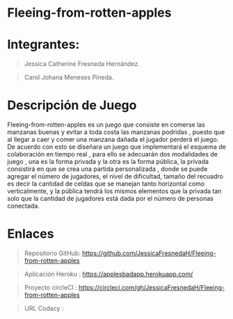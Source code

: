 # Fleeing-from-rotten-apples
# Integrantes: 
>Jessica Catherine Fresneda Hernández.

>Carol Johana Meneses Pineda.
# Descripción de Juego
Fleeing-from-rotten-apples  es un juego que consiste en comerse las manzanas buenas y evitar a toda costa las manzanas podridas , puesto que al llegar a caer y comer una manzana dañada el jugador perderá el juego.
De acuerdo con esto se diseñara un  juego que implementará el esquema de colaboración en tiempo real , para ello se adecuarán dos modalidades de juego , una es la forma privada y la otra es la forma pública, la privada consistirá en que se crea una partida personalizada , donde se puede agregar el número de jugadores, el nivel de dificultad,  tamaño del recuadro es decir la cantidad de celdas que se manejan tanto horizontal como verticalmente, y la pública tendrá los mismos elementos que la privada tan solo que la cantidad de jugadores está dada por el número de personas conectada.

# Enlaces
>Repositorio GitHub: https://github.com/JessicaFresnedaH/Fleeing-from-rotten-apples


>Aplicación Heroku : https://applesbadapp.herokuapp.com/


>Proyecto circleCI : https://circleci.com/gh/JessicaFresnedaH/Fleeing-from-rotten-apples

>URL Codacy : 




